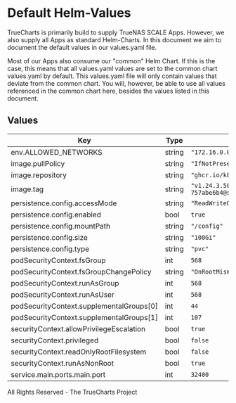 # Default Helm-Values

TrueCharts is primarily build to supply TrueNAS SCALE Apps.
However, we also supply all Apps as standard Helm-Charts. In this document we aim to document the default values in our values.yaml file.

Most of our Apps also consume our "common" Helm Chart.
If this is the case, this means that all values.yaml values are set to the common chart values.yaml by default. This values.yaml file will only contain values that deviate from the common chart.
You will, however, be able to use all values referenced in the common chart here, besides the values listed in this document.

## Values

| Key | Type | Default | Description |
|-----|------|---------|-------------|
| env.ALLOWED_NETWORKS | string | `"172.16.0.0/16"` |  |
| image.pullPolicy | string | `"IfNotPresent"` |  |
| image.repository | string | `"ghcr.io/k8s-at-home/plex"` |  |
| image.tag | string | `"v1.24.3.5033-757abe6b4@sha256:23a65cc78a0aab38f26a60d38f65eefcb2db7dc4e5d99c4ac7ad8f722c677654"` |  |
| persistence.config.accessMode | string | `"ReadWriteOnce"` |  |
| persistence.config.enabled | bool | `true` |  |
| persistence.config.mountPath | string | `"/config"` |  |
| persistence.config.size | string | `"100Gi"` |  |
| persistence.config.type | string | `"pvc"` |  |
| podSecurityContext.fsGroup | int | `568` |  |
| podSecurityContext.fsGroupChangePolicy | string | `"OnRootMismatch"` |  |
| podSecurityContext.runAsGroup | int | `568` |  |
| podSecurityContext.runAsUser | int | `568` |  |
| podSecurityContext.supplementalGroups[0] | int | `44` |  |
| podSecurityContext.supplementalGroups[1] | int | `107` |  |
| securityContext.allowPrivilegeEscalation | bool | `true` |  |
| securityContext.privileged | bool | `false` |  |
| securityContext.readOnlyRootFilesystem | bool | `false` |  |
| securityContext.runAsNonRoot | bool | `true` |  |
| service.main.ports.main.port | int | `32400` |  |

All Rights Reserved - The TrueCharts Project
